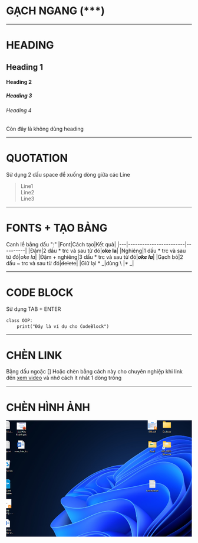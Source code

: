 # GẠCH NGANG (***)
***
# HEADING 
## Heading 1
#### Heading 2
##### Heading 3
###### Heading 4
Còn đây là không dùng heading
***
# QUOTATION
Sử dụng 2 dấu space để xuống dòng giữa các Line
> Line1  
> Line2  
> Line3  
***
# FONTS + TẠO BẢNG
Canh lề bằng dấu ":"
|Font|Cách tạo|Kết quả|
|---|------------------------|----------|
|Đậm|2 dấu * trc và sau từ đó|**oke la**|
|Nghiêng|1 dấu * trc và sau từ đó|*oke la*|
|Đậm + nghiêng|3 dấu * trc và sau từ đó|***oke la***|
|Gạch bỏ|2 dấu ~ trc và sau từ đó|~~delete~~|
|Giữ lại * _|dùng \ |\*  \_|
***
# CODE BLOCK
Sử dụng TAB + ENTER

    class OOP:
        print("Đây là ví dụ cho CodeBlock")
***
# CHÈN LINK
Bằng dấu ngoặc []
Hoặc chèn bằng cách này cho chuyên nghiệp khi link đến [xem video][1] và nhớ cách ít nhất 1 dòng trống

[1]: <https://www.youtube.com/>
***
# CHÈN HÌNH ẢNH
![example](pic1.png)
